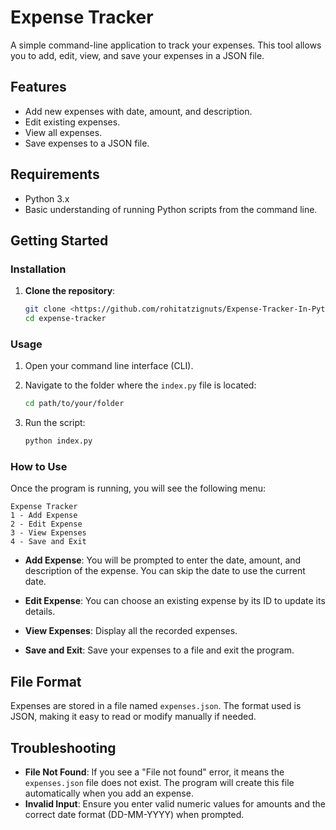# Expense Tracker

A simple command-line application to track your expenses. This tool allows you to add, edit, view, and save your expenses in a JSON file.

## Features

- Add new expenses with date, amount, and description.
- Edit existing expenses.
- View all expenses.
- Save expenses to a JSON file.

## Requirements

- Python 3.x
- Basic understanding of running Python scripts from the command line.

## Getting Started

### Installation

1. **Clone the repository**:

   ```bash
   git clone <https://github.com/rohitatzignuts/Expense-Tracker-In-Python.git>
   cd expense-tracker
   ```

### Usage

1. Open your command line interface (CLI).
2. Navigate to the folder where the `index.py` file is located:

   ```bash
   cd path/to/your/folder
   ```

3. Run the script:
   ```bash
   python index.py
   ```

### How to Use

Once the program is running, you will see the following menu:

```
Expense Tracker
1 - Add Expense
2 - Edit Expense
3 - View Expenses
4 - Save and Exit
```

- **Add Expense**: You will be prompted to enter the date, amount, and description of the expense. You can skip the date to use the current date.
- **Edit Expense**: You can choose an existing expense by its ID to update its details.

- **View Expenses**: Display all the recorded expenses.

- **Save and Exit**: Save your expenses to a file and exit the program.

## File Format

Expenses are stored in a file named `expenses.json`. The format used is JSON, making it easy to read or modify manually if needed.

## Troubleshooting

- **File Not Found**: If you see a "File not found" error, it means the `expenses.json` file does not exist. The program will create this file automatically when you add an expense.
- **Invalid Input**: Ensure you enter valid numeric values for amounts and the correct date format (DD-MM-YYYY) when prompted.
